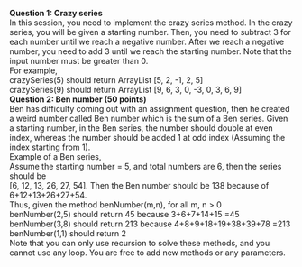 <b>Question 1: Crazy series <br></b>
In this session, you need to implement the crazy series method. In the crazy series, you will be given a starting number. Then, you need to subtract 3 for each number until we reach a negative number. After we reach a negative number, you need to add 3 until we reach the starting number. Note that the input number must be greater than 0.<br>
For example,<br>
crazySeries(5) should return ArrayList [5, 2, -1, 2, 5]<br>
crazySeries(9) should return ArrayList [9, 6, 3, 0, -3, 0, 3, 6, 9]<br>
<b>Question 2: Ben number (50 points)<br></b>
Ben has difficulty coming out with an assignment question, then he created a weird number called Ben number which is the sum of a Ben series. Given a starting number, in the Ben series, the number should double at even index, whereas the number should be added 1 at odd index (Assuming the index starting from 1).<br>
Example of a Ben series,<br>
Assume the starting number = 5, and total numbers are 6, then the series should be<br>
[6, 12, 13, 26, 27, 54]. Then the Ben number should be 138 because of 6+12+13+26+27+54.<br>
Thus, given the method benNumber(m,n), for all m, n > 0<br>
benNumber(2,5) should return 45 because 3+6+7+14+15 =45<br>
benNumber(3,8) should return 213 because 4+8+9+18+19+38+39+78 =213<br>
benNumber(1,1) should return 2<br>
Note that you can only use recursion to solve these methods, and you cannot use any loop. You are free to add new methods or any parameters.<br>
